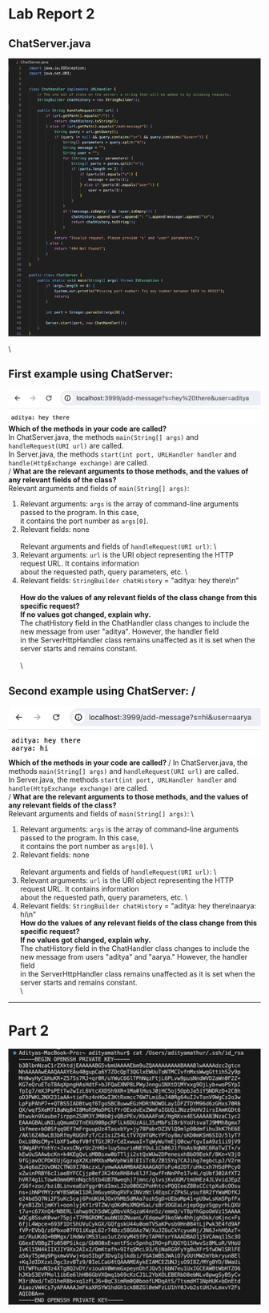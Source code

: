 # Lab Report 2
## ChatServer.java 
![Image](ChatServer.png)

\
## First example using ChatServer: 
![Image](sc1.png)
**Which of the methods in your code are called?** \
In ChatServer.java, the methods `main(String[] args)` and `handleRequest(URI url)` are called. \
In Server.java, the methods `start(int port, URLHandler handler` and `handle(HttpExchange exchange)` are called. \
/
**What are the relevant arguments to those methods, and the values of any relevant fields of the class?** \
Relevant arguments and fields of `main(String[] args)`: 
  1. Relevant arguments: `args` is the array of command-line arguments passed to the program. In this case, \
     it contains the port number as `args[0]`. 
  2. Relevant fields: none \
\
Relevant arguments and fields of `handleRequest(URI url)`: \
  1. Relevant arguments: `url` is the URI object representing the HTTP request URL. It contains information \
     about the requested path, query parameters, etc. \
  2. Relevant fields: `StringBuilder chatHistory` = "aditya: hey there\n" \
\
**How do the values of any relevant fields of the class change from this specific request? \
If no values got changed, explain why.** \
The chatHistory field in the ChatHandler class changes to include the new message from user "aditya". However, the handler field \
in the ServerHttpHandler class remains unaffected as it is set when the server starts and remains constant. \
\
\
## Second example using ChatServer: /
![Image](sc2.png) 
**Which of the methods in your code are called?** /
In ChatServer.java, the methods `main(String[] args)` and `handleRequest(URI url)` are called. \
In Server.java, the methods `start(int port, URLHandler handler` and `handle(HttpExchange exchange)` are called. \
/
**What are the relevant arguments to those methods, and the values of any relevant fields of the class?** \
Relevant arguments and fields of `main(String[] args)`: \
  1. Relevant arguments: `args` is the array of command-line arguments passed to the program. In this case, \
     it contains the port number as `args[0]`. \
  2. Relevant fields: none \
\
Relevant arguments and fields of `handleRequest(URI url)`: \
  1. Relevant arguments: `url` is the URI object representing the HTTP request URL. It contains information \
     about the requested path, query parameters, etc. \
  2. Relevant fields: `StringBuilder chatHistory` = "aditya: hey there\naarya: hi\n"
\
**How do the values of any relevant fields of the class change from this specific request? \
If no values got changed, explain why.** \
The chatHistory field in the ChatHandler class changes to include the new message from users "aditya" and "aarya." However, the handler field \
in the ServerHttpHandler class remains unaffected as it is set when the server starts and remains constant. \
\
---
# Part 2
![Image](pt2_1.png) 


